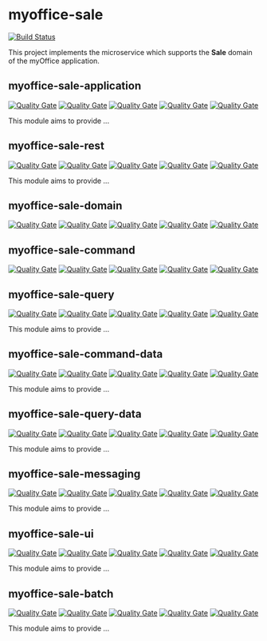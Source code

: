 # myoffice-sale

[![Build Status](https://travis-ci.org/vondacho/myoffice-sale.svg?branch=master)](https://travis-ci.org/vondacho/myoffice-sale)

This project implements the microservice which supports the **Sale** domain of the myOffice application.

## myoffice-sale-application

[![Quality Gate](https://sonarcloud.io/api/project_badges/measure?project=edu.noia.myoffice%3Amyoffice-sale%3Amyoffice-sale-application&metric=alert_status)](https://sonarcloud.io/dashboard?id=edu.noia.myoffice%3Amyoffice-sale%3Amyoffice-sale-application)
[![Quality Gate](https://sonarcloud.io/api/project_badges/measure?project=edu.noia.myoffice%3Amyoffice-sale%3Amyoffice-sale-application&metric=code_smells)](https://sonarcloud.io/dashboard?id=edu.noia.myoffice%3Amyoffice-sale%3Amyoffice-sale-application)
[![Quality Gate](https://sonarcloud.io/api/project_badges/measure?project=edu.noia.myoffice%3Amyoffice-sale%3Amyoffice-sale-application&metric=duplicated_lines_density)](https://sonarcloud.io/dashboard?id=edu.noia.myoffice%3Amyoffice-sale%3Amyoffice-sale-application)
[![Quality Gate](https://sonarcloud.io/api/project_badges/measure?project=edu.noia.myoffice%3Amyoffice-sale%3Amyoffice-sale-application&metric=coverage)](https://sonarcloud.io/dashboard?id=edu.noia.myoffice%3Amyoffice-sale%3Amyoffice-sale-application)
[![Quality Gate](https://sonarcloud.io/api/project_badges/measure?project=edu.noia.myoffice%3Amyoffice-sale%3Amyoffice-sale-application&metric=ncloc)](https://sonarcloud.io/dashboard?id=edu.noia.myoffice%3Amyoffice-sale%3Amyoffice-sale-application)

This module aims to provide ...

## myoffice-sale-rest

[![Quality Gate](https://sonarcloud.io/api/project_badges/measure?project=edu.noia.myoffice%3Amyoffice-sale%3Amyoffice-sale-rest&metric=alert_status)](https://sonarcloud.io/dashboard?id=edu.noia.myoffice%3Amyoffice-sale%3Amyoffice-sale-rest)
[![Quality Gate](https://sonarcloud.io/api/project_badges/measure?project=edu.noia.myoffice%3Amyoffice-sale%3Amyoffice-sale-rest&metric=code_smells)](https://sonarcloud.io/dashboard?id=edu.noia.myoffice%3Amyoffice-sale%3Amyoffice-sale-rest)
[![Quality Gate](https://sonarcloud.io/api/project_badges/measure?project=edu.noia.myoffice%3Amyoffice-sale%3Amyoffice-sale-rest&metric=duplicated_lines_density)](https://sonarcloud.io/dashboard?id=edu.noia.myoffice%3Amyoffice-sale%3Amyoffice-sale-rest)
[![Quality Gate](https://sonarcloud.io/api/project_badges/measure?project=edu.noia.myoffice%3Amyoffice-sale%3Amyoffice-sale-rest&metric=coverage)](https://sonarcloud.io/dashboard?id=edu.noia.myoffice%3Amyoffice-sale%3Amyoffice-sale-rest)
[![Quality Gate](https://sonarcloud.io/api/project_badges/measure?project=edu.noia.myoffice%3Amyoffice-sale%3Amyoffice-sale-rest&metric=ncloc)](https://sonarcloud.io/dashboard?id=edu.noia.myoffice%3Amyoffice-sale%3Amyoffice-sale-rest)

This module aims to provide ...

## myoffice-sale-domain

[![Quality Gate](https://sonarcloud.io/api/project_badges/measure?project=edu.noia.myoffice%3Amyoffice-sale%3Amyoffice-sale-domain&metric=alert_status)](https://sonarcloud.io/dashboard?id=edu.noia.myoffice%3Amyoffice-sale%3Amyoffice-sale-domain)
[![Quality Gate](https://sonarcloud.io/api/project_badges/measure?project=edu.noia.myoffice%3Amyoffice-sale%3Amyoffice-sale-domain&metric=code_smells)](https://sonarcloud.io/dashboard?id=edu.noia.myoffice%3Amyoffice-sale%3Amyoffice-sale-domain)
[![Quality Gate](https://sonarcloud.io/api/project_badges/measure?project=edu.noia.myoffice%3Amyoffice-sale%3Amyoffice-sale-domain&metric=duplicated_lines_density)](https://sonarcloud.io/dashboard?id=edu.noia.myoffice%3Amyoffice-sale%3Amyoffice-sale-domain)
[![Quality Gate](https://sonarcloud.io/api/project_badges/measure?project=edu.noia.myoffice%3Amyoffice-sale%3Amyoffice-sale-domain&metric=coverage)](https://sonarcloud.io/dashboard?id=edu.noia.myoffice%3Amyoffice-sale%3Amyoffice-sale-domain)
[![Quality Gate](https://sonarcloud.io/api/project_badges/measure?project=edu.noia.myoffice%3Amyoffice-sale%3Amyoffice-sale-domain&metric=ncloc)](https://sonarcloud.io/dashboard?id=edu.noia.myoffice%3Amyoffice-sale%3Amyoffice-sale-domain)

## myoffice-sale-command

[![Quality Gate](https://sonarcloud.io/api/project_badges/measure?project=edu.noia.myoffice%3Amyoffice-sale%3Amyoffice-sale-command&metric=alert_status)](https://sonarcloud.io/dashboard?id=edu.noia.myoffice%3Amyoffice-sale%3Amyoffice-sale-command)
[![Quality Gate](https://sonarcloud.io/api/project_badges/measure?project=edu.noia.myoffice%3Amyoffice-sale%3Amyoffice-sale-command&metric=code_smells)](https://sonarcloud.io/dashboard?id=edu.noia.myoffice%3Amyoffice-sale%3Amyoffice-sale-command)
[![Quality Gate](https://sonarcloud.io/api/project_badges/measure?project=edu.noia.myoffice%3Amyoffice-sale%3Amyoffice-sale-command&metric=duplicated_lines_density)](https://sonarcloud.io/dashboard?id=edu.noia.myoffice%3Amyoffice-sale%3Amyoffice-sale-command)
[![Quality Gate](https://sonarcloud.io/api/project_badges/measure?project=edu.noia.myoffice%3Amyoffice-sale%3Amyoffice-sale-command&metric=coverage)](https://sonarcloud.io/dashboard?id=edu.noia.myoffice%3Amyoffice-sale%3Amyoffice-sale-command)
[![Quality Gate](https://sonarcloud.io/api/project_badges/measure?project=edu.noia.myoffice%3Amyoffice-sale%3Amyoffice-sale-command&metric=ncloc)](https://sonarcloud.io/dashboard?id=edu.noia.myoffice%3Amyoffice-sale%3Amyoffice-sale-command)

## myoffice-sale-query

[![Quality Gate](https://sonarcloud.io/api/project_badges/measure?project=edu.noia.myoffice%3Amyoffice-sale%3Amyoffice-sale-query&metric=alert_status)](https://sonarcloud.io/dashboard?id=edu.noia.myoffice%3Amyoffice-sale%3Amyoffice-sale-query)
[![Quality Gate](https://sonarcloud.io/api/project_badges/measure?project=edu.noia.myoffice%3Amyoffice-sale%3Amyoffice-sale-query&metric=code_smells)](https://sonarcloud.io/dashboard?id=edu.noia.myoffice%3Amyoffice-sale%3Amyoffice-sale-query)
[![Quality Gate](https://sonarcloud.io/api/project_badges/measure?project=edu.noia.myoffice%3Amyoffice-sale%3Amyoffice-sale-query&metric=duplicated_lines_density)](https://sonarcloud.io/dashboard?id=edu.noia.myoffice%3Amyoffice-sale%3Amyoffice-sale-query)
[![Quality Gate](https://sonarcloud.io/api/project_badges/measure?project=edu.noia.myoffice%3Amyoffice-sale%3Amyoffice-sale-query&metric=coverage)](https://sonarcloud.io/dashboard?id=edu.noia.myoffice%3Amyoffice-sale%3Amyoffice-sale-query)
[![Quality Gate](https://sonarcloud.io/api/project_badges/measure?project=edu.noia.myoffice%3Amyoffice-sale%3Amyoffice-sale-query&metric=ncloc)](https://sonarcloud.io/dashboard?id=edu.noia.myoffice%3Amyoffice-sale%3Amyoffice-sale-query)

This module aims to provide ...

## myoffice-sale-command-data

[![Quality Gate](https://sonarcloud.io/api/project_badges/measure?project=edu.noia.myoffice%3Amyoffice-sale%3Amyoffice-sale-command-data&metric=alert_status)](https://sonarcloud.io/dashboard?id=edu.noia.myoffice%3Amyoffice-sale%3Amyoffice-sale-command-data)
[![Quality Gate](https://sonarcloud.io/api/project_badges/measure?project=edu.noia.myoffice%3Amyoffice-sale%3Amyoffice-sale-command-data&metric=code_smells)](https://sonarcloud.io/dashboard?id=edu.noia.myoffice%3Amyoffice-sale%3Amyoffice-sale-command-data)
[![Quality Gate](https://sonarcloud.io/api/project_badges/measure?project=edu.noia.myoffice%3Amyoffice-sale%3Amyoffice-sale-command-data&metric=duplicated_lines_density)](https://sonarcloud.io/dashboard?id=edu.noia.myoffice%3Amyoffice-sale%3Amyoffice-sale-command-data)
[![Quality Gate](https://sonarcloud.io/api/project_badges/measure?project=edu.noia.myoffice%3Amyoffice-sale%3Amyoffice-sale-command-data&metric=coverage)](https://sonarcloud.io/dashboard?id=edu.noia.myoffice%3Amyoffice-sale%3Amyoffice-sale-command-data)
[![Quality Gate](https://sonarcloud.io/api/project_badges/measure?project=edu.noia.myoffice%3Amyoffice-sale%3Amyoffice-sale-command-data&metric=ncloc)](https://sonarcloud.io/dashboard?id=edu.noia.myoffice%3Amyoffice-sale%3Amyoffice-sale-command-data)

This module aims to provide ...

## myoffice-sale-query-data

[![Quality Gate](https://sonarcloud.io/api/project_badges/measure?project=edu.noia.myoffice%3Amyoffice-sale%3Amyoffice-sale-query-data&metric=alert_status)](https://sonarcloud.io/dashboard?id=edu.noia.myoffice%3Amyoffice-sale%3Amyoffice-sale-query-data)
[![Quality Gate](https://sonarcloud.io/api/project_badges/measure?project=edu.noia.myoffice%3Amyoffice-sale%3Amyoffice-sale-query-data&metric=code_smells)](https://sonarcloud.io/dashboard?id=edu.noia.myoffice%3Amyoffice-sale%3Amyoffice-sale-query-data)
[![Quality Gate](https://sonarcloud.io/api/project_badges/measure?project=edu.noia.myoffice%3Amyoffice-sale%3Amyoffice-sale-query-data&metric=duplicated_lines_density)](https://sonarcloud.io/dashboard?id=edu.noia.myoffice%3Amyoffice-sale%3Amyoffice-sale-query-data)
[![Quality Gate](https://sonarcloud.io/api/project_badges/measure?project=edu.noia.myoffice%3Amyoffice-sale%3Amyoffice-sale-query-data&metric=coverage)](https://sonarcloud.io/dashboard?id=edu.noia.myoffice%3Amyoffice-sale%3Amyoffice-sale-query-data)
[![Quality Gate](https://sonarcloud.io/api/project_badges/measure?project=edu.noia.myoffice%3Amyoffice-sale%3Amyoffice-sale-query-data&metric=ncloc)](https://sonarcloud.io/dashboard?id=edu.noia.myoffice%3Amyoffice-sale%3Amyoffice-sale-query-data)

This module aims to provide ...

## myoffice-sale-messaging

[![Quality Gate](https://sonarcloud.io/api/project_badges/measure?project=edu.noia.myoffice%3Amyoffice-sale%3Amyoffice-sale-messaging&metric=alert_status)](https://sonarcloud.io/dashboard?id=edu.noia.myoffice%3Amyoffice-sale%3Amyoffice-sale-messaging)
[![Quality Gate](https://sonarcloud.io/api/project_badges/measure?project=edu.noia.myoffice%3Amyoffice-sale%3Amyoffice-sale-messaging&metric=code_smells)](https://sonarcloud.io/dashboard?id=edu.noia.myoffice%3Amyoffice-sale%3Amyoffice-sale-messaging)
[![Quality Gate](https://sonarcloud.io/api/project_badges/measure?project=edu.noia.myoffice%3Amyoffice-sale%3Amyoffice-sale-messaging&metric=duplicated_lines_density)](https://sonarcloud.io/dashboard?id=edu.noia.myoffice%3Amyoffice-sale%3Amyoffice-sale-messaging)
[![Quality Gate](https://sonarcloud.io/api/project_badges/measure?project=edu.noia.myoffice%3Amyoffice-sale%3Amyoffice-sale-messaging&metric=coverage)](https://sonarcloud.io/dashboard?id=edu.noia.myoffice%3Amyoffice-sale%3Amyoffice-sale-messaging)
[![Quality Gate](https://sonarcloud.io/api/project_badges/measure?project=edu.noia.myoffice%3Amyoffice-sale%3Amyoffice-sale-messaging&metric=ncloc)](https://sonarcloud.io/dashboard?id=edu.noia.myoffice%3Amyoffice-sale%3Amyoffice-sale-messaging)

This module aims to provide ...

## myoffice-sale-ui

[![Quality Gate](https://sonarcloud.io/api/project_badges/measure?project=edu.noia.myoffice%3Amyoffice-sale%3Amyoffice-sale-ui&metric=alert_status)](https://sonarcloud.io/dashboard?id=edu.noia.myoffice%3Amyoffice-sale%3Amyoffice-sale-ui)
[![Quality Gate](https://sonarcloud.io/api/project_badges/measure?project=edu.noia.myoffice%3Amyoffice-sale%3Amyoffice-sale-ui&metric=code_smells)](https://sonarcloud.io/dashboard?id=edu.noia.myoffice%3Amyoffice-sale%3Amyoffice-sale-ui)
[![Quality Gate](https://sonarcloud.io/api/project_badges/measure?project=edu.noia.myoffice%3Amyoffice-sale%3Amyoffice-sale-ui&metric=duplicated_lines_density)](https://sonarcloud.io/dashboard?id=edu.noia.myoffice%3Amyoffice-sale%3Amyoffice-sale-ui)
[![Quality Gate](https://sonarcloud.io/api/project_badges/measure?project=edu.noia.myoffice%3Amyoffice-sale%3Amyoffice-sale-ui&metric=coverage)](https://sonarcloud.io/dashboard?id=edu.noia.myoffice%3Amyoffice-sale%3Amyoffice-sale-ui)
[![Quality Gate](https://sonarcloud.io/api/project_badges/measure?project=edu.noia.myoffice%3Amyoffice-sale%3Amyoffice-sale-ui&metric=ncloc)](https://sonarcloud.io/dashboard?id=edu.noia.myoffice%3Amyoffice-sale%3Amyoffice-sale-ui)

This module aims to provide ...

## myoffice-sale-batch

[![Quality Gate](https://sonarcloud.io/api/project_badges/measure?project=edu.noia.myoffice%3Amyoffice-sale%3Amyoffice-sale-batch&metric=alert_status)](https://sonarcloud.io/dashboard?id=edu.noia.myoffice%3Amyoffice-sale%3Amyoffice-sale-batch)
[![Quality Gate](https://sonarcloud.io/api/project_badges/measure?project=edu.noia.myoffice%3Amyoffice-sale%3Amyoffice-sale-batch&metric=code_smells)](https://sonarcloud.io/dashboard?id=edu.noia.myoffice%3Amyoffice-sale%3Amyoffice-sale-batch)
[![Quality Gate](https://sonarcloud.io/api/project_badges/measure?project=edu.noia.myoffice%3Amyoffice-sale%3Amyoffice-sale-batch&metric=duplicated_lines_density)](https://sonarcloud.io/dashboard?id=edu.noia.myoffice%3Amyoffice-sale%3Amyoffice-sale-batch)
[![Quality Gate](https://sonarcloud.io/api/project_badges/measure?project=edu.noia.myoffice%3Amyoffice-sale%3Amyoffice-sale-batch&metric=coverage)](https://sonarcloud.io/dashboard?id=edu.noia.myoffice%3Amyoffice-sale%3Amyoffice-sale-batch)
[![Quality Gate](https://sonarcloud.io/api/project_badges/measure?project=edu.noia.myoffice%3Amyoffice-sale%3Amyoffice-sale-batch&metric=ncloc)](https://sonarcloud.io/dashboard?id=edu.noia.myoffice%3Amyoffice-sale%3Amyoffice-sale-batch)

This module aims to provide ...
